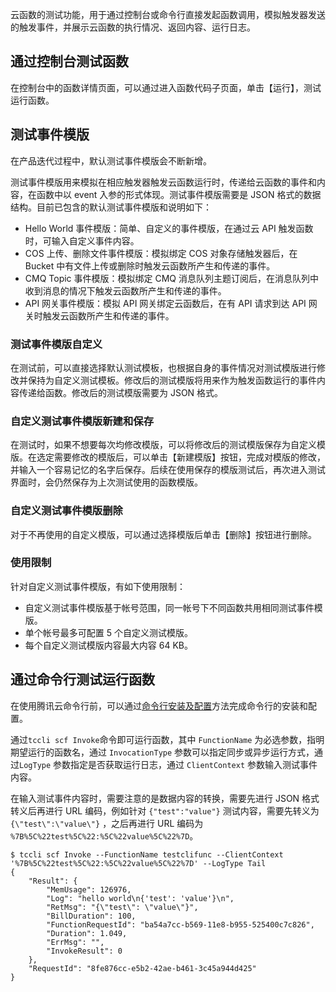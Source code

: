 云函数的测试功能，用于通过控制台或命令行直接发起函数调用，模拟触发器发送的触发事件，并展示云函数的执行情况、返回内容、运行日志。

## 通过控制台测试函数

在控制台中的函数详情页面，可以通过进入函数代码子页面，单击【运行】，测试运行函数。

## 测试事件模版

在产品迭代过程中，默认测试事件模版会不断新增。

测试事件模版用来模拟在相应触发器触发云函数运行时，传递给云函数的事件和内容，在函数中以 event 入参的形式体现。测试事件模版需要是 JSON 格式的数据结构。目前已包含的默认测试事件模版和说明如下：

* Hello World 事件模版：简单、自定义的事件模版，在通过云 API 触发函数时，可输入自定义事件内容。
* COS 上传、删除文件事件模版：模拟绑定 COS 对象存储触发器后，在 Bucket 中有文件上传或删除时触发云函数所产生和传递的事件。
* CMQ Topic 事件模版：模拟绑定 CMQ 消息队列主题订阅后，在消息队列中收到消息的情况下触发云函数所产生和传递的事件。
* API 网关事件模版：模拟 API 网关绑定云函数后，在有 API 请求到达 API 网关时触发云函数所产生和传递的事件。

### 测试事件模版自定义

在测试前，可以直接选择默认测试模板，也根据自身的事件情况对测试模版进行修改并保持为自定义测试模板。修改后的测试模版将用来作为触发函数运行的事件内容传递给函数。修改后的测试模版需要为 JSON 格式。

### 自定义测试事件模版新建和保存

在测试时，如果不想要每次均修改模版，可以将修改后的测试模版保存为自定义模版。在选定需要修改的模版后，可以单击【新建模版】按钮，完成对模版的修改，并输入一个容易记忆的名字后保存。后续在使用保存的模版测试后，再次进入测试界面时，会仍然保存为上次测试使用的函数模版。

### 自定义测试事件模版删除

对于不再使用的自定义模版，可以通过选择模版后单击【删除】按钮进行删除。

### 使用限制

针对自定义测试事件模版，有如下使用限制：

- 自定义测试事件模版基于帐号范围，同一帐号下不同函数共用相同测试事件模版。
- 单个帐号最多可配置 5 个自定义测试模版。
- 每个自定义测试模版内容最大内容 64 KB。

## 通过命令行测试运行函数

在使用腾讯云命令行前，可以通过[命令行安装及配置](https://cloud.tencent.com/document/product/440/6176)方法完成命令行的安装和配置。

通过`tccli scf Invoke`命令即可运行函数，其中 `FunctionName` 为必选参数，指明期望运行的函数名，通过 `InvocationType` 参数可以指定同步或异步运行方式，通过`LogType` 参数指定是否获取运行日志，通过 `ClientContext` 参数输入测试事件内容。

在输入测试事件内容时，需要注意的是数据内容的转换，需要先进行 JSON 格式转义后再进行 URL 编码，例如针对 `{"test":"value"}` 测试内容，需要先转义为 `{\"test\":\"value\"}` ，之后再进行 URL 编码为 `%7B%5C%22test%5C%22:%5C%22value%5C%22%7D`。

```
$ tccli scf Invoke --FunctionName testclifunc --ClientContext '%7B%5C%22test%5C%22:%5C%22value%5C%22%7D' --LogType Tail
{
    "Result": {
        "MemUsage": 126976, 
        "Log": "hello world\n{'test': 'value'}\n", 
        "RetMsg": "{\"test\": \"value\"}", 
        "BillDuration": 100, 
        "FunctionRequestId": "ba54a7cc-b569-11e8-b955-525400c7c826", 
        "Duration": 1.049, 
        "ErrMsg": "", 
        "InvokeResult": 0
    }, 
    "RequestId": "8fe876cc-e5b2-42ae-b461-3c45a944d425"
}



```